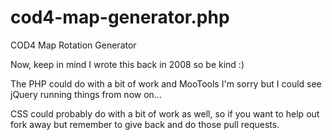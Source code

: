 cod4-map-generator.php
======================

COD4 Map Rotation Generator

Now, keep in mind I wrote this back in 2008 so be kind :)

The PHP could do with a bit of work and MooTools I'm sorry but I could see jQuery running things from now on...

CSS could probably do with a bit of work as well, so if you want to help out fork away but remember to give back and do those pull requests.